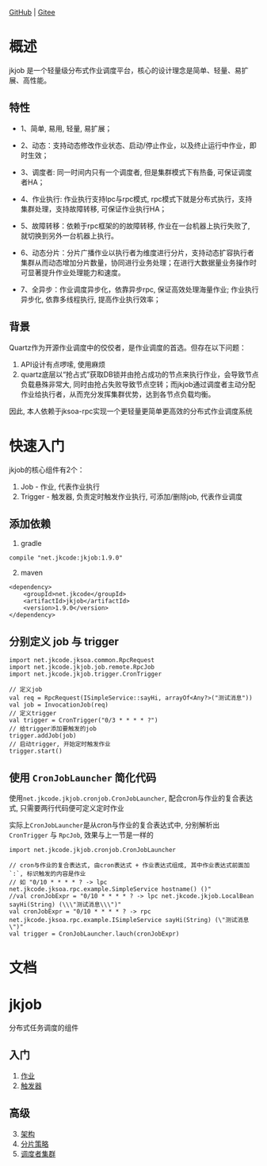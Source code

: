 [GitHub](https://github.com/shigebeyond/jkjob) | [Gitee](https://gitee.com/shigebeyond/jkjob) 

# 概述
jkjob 是一个轻量级分布式作业调度平台，核心的设计理念是简单、轻量、易扩展、高性能。

## 特性

- 1、简单, 易用, 轻量, 易扩展；

- 2、动态：支持动态修改作业状态、启动/停止作业，以及终止运行中作业，即时生效；

- 3、调度者: 同一时间内只有一个调度者, 但是集群模式下有热备, 可保证调度者HA；

- 4、作业执行: 作业执行支持lpc与rpc模式, rpc模式下就是分布式执行，支持集群处理，支持故障转移, 可保证作业执行HA；

- 5、故障转移：依赖于rpc框架的的故障转移, 作业在一台机器上执行失败了, 就切换到另外一台机器上执行。

- 6、动态分片：分片广播作业以执行者为维度进行分片，支持动态扩容执行者集群从而动态增加分片数量，协同进行业务处理；在进行大数据量业务操作时可显著提升作业处理能力和速度。

- 7、全异步：作业调度异步化，依靠异步rpc, 保证高效处理海量作业; 作业执行异步化, 依靠多线程执行, 提高作业执行效率；

## 背景

Quartz作为开源作业调度中的佼佼者，是作业调度的首选。但存在以下问题：

1. API设计有点啰嗦, 使用麻烦
2. quartz底层以“抢占式”获取DB锁并由抢占成功的节点来执行作业，会导致节点负载悬殊非常大, 同时由抢占失败导致节点空转；而jkjob通过调度者主动分配作业给执行者，从而充分发挥集群优势，达到各节点负载均衡。

因此, 本人依赖于jksoa-rpc实现一个更轻量更简单更高效的分布式作业调度系统

# 快速入门

jkjob的核心组件有2个：
1. Job - 作业, 代表作业执行
2. Trigger - 触发器, 负责定时触发作业执行, 可添加/删除job, 代表作业调度

## 添加依赖
1. gradle
```
compile "net.jkcode:jkjob:1.9.0"
```

2. maven
```
<dependency>
    <groupId>net.jkcode</groupId>
    <artifactId>jkjob</artifactId>
    <version>1.9.0</version>
</dependency>
```

## 分别定义 job 与 trigger

```
import net.jkcode.jksoa.common.RpcRequest
import net.jkcode.jkjob.job.remote.RpcJob
import net.jkcode.jkjob.trigger.CronTrigger

// 定义job
val req = RpcRequest(ISimpleService::sayHi, arrayOf<Any?>("测试消息"))
val job = InvocationJob(req)
// 定义trigger
val trigger = CronTrigger("0/3 * * * * ?")
// 给trigger添加要触发的job
trigger.addJob(job)
// 启动trigger, 开始定时触发作业
trigger.start()
```

## 使用 `CronJobLauncher` 简化代码

使用`net.jkcode.jkjob.cronjob.CronJobLauncher`, 配合cron与作业的复合表达式, 只需要两行代码便可定义定时作业

实际上`CronJobLauncher`是从cron与作业的复合表达式中, 分别解析出 `CronTrigger` 与 `RpcJob`, 效果与上一节是一样的

```
import net.jkcode.jkjob.cronjob.CronJobLauncher

// cron与作业的复合表达式, 由cron表达式 + 作业表达式组成, 其中作业表达式前面加`:`, 标识触发的内容是作业
// 如 "0/10 * * * * ? -> lpc net.jkcode.jksoa.rpc.example.SimpleService hostname() ()"
//val cronJobExpr = "0/10 * * * * ? -> lpc net.jkcode.jkjob.LocalBean sayHi(String) (\\\"测试消息\\\")"
val cronJobExpr = "0/10 * * * * ? -> rpc net.jkcode.jksoa.rpc.example.ISimpleService sayHi(String) (\"测试消息\")"
val trigger = CronJobLauncher.lauch(cronJobExpr)
```

# 文档

# jkjob

分布式任务调度的组件

## 入门
1. [作业](doc/job.md)
2. [触发器](doc/trigger.md)

## 高级
3. [架构](doc/architecture.md)
4. [分片策略](doc/sharding_strategy.md)
5. [调度者集群](doc/cluster.md)